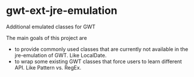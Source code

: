 # gwt-ext-jre-emulation
Additional emulated classes for GWT

The main goals of this project are 
- to provide commonly used classes that are currently not available in the jre-emulation of GWT. Like LocalDate.
- to wrap some existing GWT classes that force users to learn different API. Like Pattern vs. RegEx.